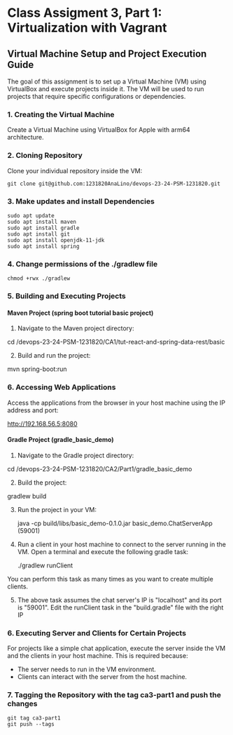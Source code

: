 # Class Assigment 3, Part 1: Virtualization with Vagrant

## Virtual Machine Setup and Project Execution Guide

The goal of this assignment is to set up a Virtual Machine (VM) using VirtualBox and execute projects inside it. 
The VM will be used to run projects that require specific configurations or dependencies.


### 1. Creating the Virtual Machine

Create a Virtual Machine using VirtualBox for Apple with arm64 architecture.

### 2. Cloning Repository

Clone your individual repository inside the VM:

```
git clone git@github.com:1231820AnaLino/devops-23-24-PSM-1231820.git
```

### 3. Make updates and install Dependencies

```
sudo apt update
sudo apt install maven
sudo apt install gradle
sudo apt install git
sudo apt install openjdk-11-jdk
sudo apt install spring
```

### 4. Change permissions of the ./gradlew file

```
chmod +rwx ./gradlew
```

### 5. Building and Executing Projects

#### Maven Project (spring boot tutorial basic project)

1. Navigate to the Maven project directory:

cd /devops-23-24-PSM-1231820/CA1/tut-react-and-spring-data-rest/basic

2. Build and run the project:

mvn spring-boot:run

### 6. Accessing Web Applications

Access the applications from the browser in your host machine using the IP address and port:

http://192.168.56.5:8080

#### Gradle Project (gradle_basic_demo)

1. Navigate to the Gradle project directory:

cd /devops-23-24-PSM-1231820/CA2/Part1/gradle_basic_demo

2. Build the project:

gradlew build

3. Run the project in your VM:

   java -cp build/libs/basic_demo-0.1.0.jar basic_demo.ChatServerApp <server port> (59001)

4. Run a client in your host machine to connect to the server running in the VM. Open a terminal and execute the following gradle task:

   ./gradlew runClient

You can perform this task as many times as you want to create multiple clients.

5. The above task assumes the chat server's IP is "localhost" and its port is "59001". Edit the runClient task in the "build.gradle" file with the right IP

### 6. Executing Server and Clients for Certain Projects

For projects like a simple chat application, execute the server inside the VM and the clients in your host machine. This is required because:

- The server needs to run in the VM environment.
- Clients can interact with the server from the host machine.


### 7. Tagging the Repository with the tag ca3-part1 and push the changes

```
git tag ca3-part1
git push --tags
```
